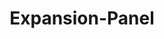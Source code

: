 ---
layout: pattern-lyne.njk
tags: 
    - lyne_de
    - lyne_components_de
    - lyne_components_expansion_panel_de
    - lyne_components_accordion_child_de
    - is_in_folder_de
key: expansion-panel-lyne_de
title: Expansion-Panel
parent: accordion-folder-lyne_de
order: 240
---